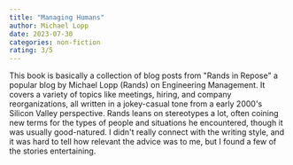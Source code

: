 ```yaml
---
title: "Managing Humans"
author: Michael Lopp
date: 2023-07-30
categories: non-fiction
rating: 3/5
---
```


This book is basically a collection of blog posts from "Rands in Repose" a popular blog by Michael Lopp (Rands) on Engineering Management. It covers a variety of topics like meetings, hiring, and company reorganizations, all written in a jokey-casual tone from a early 2000's Silicon Valley perspective. Rands leans on stereotypes a lot, often coining new terms for the types of people and situations he encountered, though it was usually good-natured. I didn't really connect with the writing style, and it was hard to tell how relevant the advice was to me, but I found a few of the stories entertaining.
